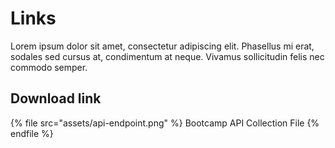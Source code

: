 # Links

Lorem ipsum dolor sit amet, consectetur adipiscing elit. Phasellus mi erat, sodales sed cursus at, condimentum at neque. Vivamus sollicitudin felis nec commodo semper. 


## Download link

{% file src="assets/api-endpoint.png" %}
Bootcamp API Collection File
{% endfile %}

